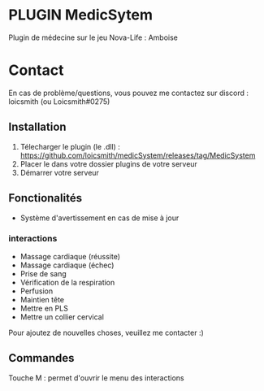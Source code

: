 # PLUGIN MedicSytem

Plugin de médecine sur le jeu Nova-Life : Amboise

# Contact

En cas de problème/questions, vous pouvez me contactez sur discord : loicsmith (ou Loicsmith#0275)


## Installation
1. Télecharger le plugin (le .dll) : https://github.com/loicsmith/medicSystem/releases/tag/MedicSystem
2. Placer le dans votre dossier plugins de votre serveur
3. Démarrer votre serveur

## Fonctionalités
- Système d'avertissement en cas de mise à jour

### interactions
- Massage cardiaque (réussite)
- Massage cardiaque (échec)
- Prise de sang
- Vérification de la respiration
- Perfusion
- Maintien tête
- Mettre en PLS
- Mettre un collier cervical

Pour ajoutez de nouvelles choses, veuillez me contacter :)

## Commandes

Touche M : permet d'ouvrir le menu des interactions

